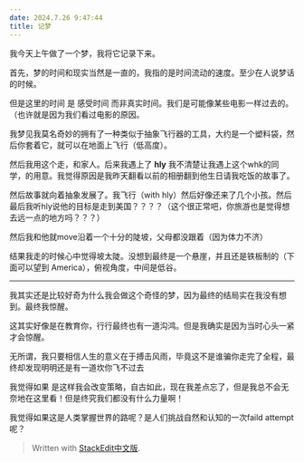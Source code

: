 ```yaml
---
date: 2024.7.26 9:47:44
title: 记梦
---
```


我今天上午做了一个梦，我将它记录下来。

首先，梦的时间和现实当然是一直的，我指的是时间流动的速度。至少在人说梦话的时候。

但是这里的时间 是 感受时间 而非真实时间。我们是可能像某些电影一样过去的。（也许就是因为我们看过电影的原因。

我梦见我莫名奇妙的拥有了一种类似于抽象飞行器的工具，大约是一个塑料袋，然后你套着它，就可以在地面上飞行（低高度）。

然后我用这个走，和家人。后来我遇上了 **hly** 我不清楚让我遇上这个whk的同学，的用意。我觉得原因是我昨天翻看以前的相册翻到他生日请我吃饭的故事了。

然后故事就向着抽象发展了。我飞行（with hly）然后好像还来了几个小孩。然后最后我听hly说他的目标是走到美国？？？？（这个很正常吧，你旅游也是觉得想去远一点的地方吗？？？）

然后我和他就move沿着一个十分的陡坡，父母都没跟着（因为体力不济）

结果我走的时候心中觉得坡太陡。没想到最终是一个悬崖，并且还是铁板制的（下面可以望到 America），俯视角度，中间是低谷。

---

我其实还是比较好奇为什么我会做这个奇怪的梦，因为最终的结局实在我没有想到。最终我惊醒。

这其实好像是在教育你，行行最终也有一道沟鸿。但是我确实是因为当时心头一紧才会惊醒。

无所谓，我只要相信人生的意义在于搏击风雨，毕竟这不是谁骗你走完了全程，最终却发现明明还是有一道坎你飞不过去

我觉得如果 是这样我会改变策略，自古如此，现在我差点忘了，但是我总不会无奈地在这里看！但是终究我们都没有什么力量啊！

我觉得如果这是人类掌握世界的路呢？是人们挑战自然和认知的一次faild attempt 呢？





> Written with [StackEdit中文版](https://stackedit.cn/).
<!--stackedit_data:
eyJoaXN0b3J5IjpbODAwNjQwODU0LDIwNDQwNjE3MDhdfQ==
-->